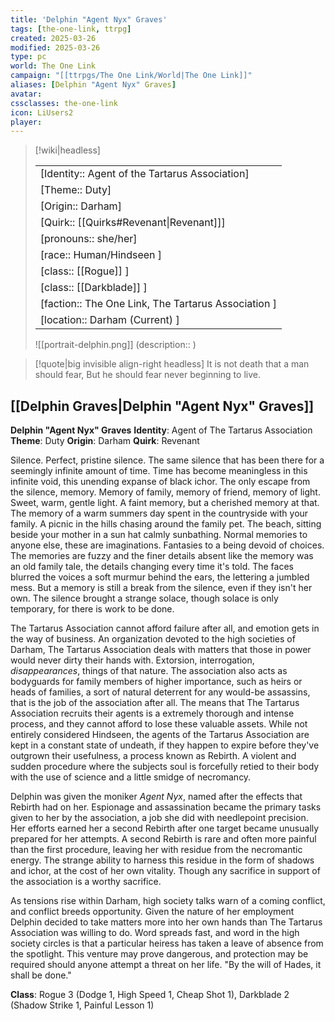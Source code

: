 ```yaml
---
title: 'Delphin "Agent Nyx" Graves'
tags: [the-one-link, ttrpg]
created: 2025-03-26
modified: 2025-03-26
type: pc
world: The One Link
campaign: "[[ttrpgs/The One Link/World|The One Link]]"
aliases: [Delphin "Agent Nyx" Graves]
avatar: 
cssclasses: the-one-link
icon: LiUsers2
player: 
---
```


> [!wiki|headless]
>
> |               |
> | ------------- |
> | [Identity:: Agent of the Tartarus Association] |
> | [Theme:: Duty] |
> | [Origin:: Darham] |
> | [Quirk:: [[Quirks#Revenant\|Revenant]]] |
> | [pronouns:: she/her] |
> | [race:: Human/Hindseen ] |
> | [class:: [[Rogue]] ] |
> | [class:: [[Darkblade]] ] |
> | [faction:: The One Link, The Tartarus Association ] |
> | [location:: Darham (Current) ] |
>
> ![[portrait-delphin.png]]
> (description:: )

> [!quote|big invisible align-right headless]
> It is not death that a man should fear,
> But he should fear never beginning to live.

## [[Delphin Graves|Delphin "Agent Nyx" Graves]]

**Delphin "Agent Nyx" Graves**
**Identity**: Agent of The Tartarus Association
**Theme**: Duty
**Origin**: Darham
**Quirk**: Revenant

Silence. Perfect, pristine silence. The same silence that has been there for a seemingly infinite amount of time. Time has become meaningless in this infinite void, this unending expanse of black ichor. The only escape from the silence, memory. Memory of family, memory of friend, memory of light. Sweet, warm, gentle light. A faint memory, but a cherished memory at that. The memory of a warm summers day spent in the countryside with your family. A picnic in the hills chasing around the family pet. The beach, sitting beside your mother in a sun hat calmly sunbathing. Normal memories to anyone else, these are imaginations. Fantasies to a being devoid of choices. The memories are fuzzy and the finer details absent like the memory was an old family tale, the details changing every time it's told. The faces blurred the voices a soft murmur behind the ears, the lettering a jumbled mess. But a memory is still a break from the silence, even if they isn't her own. The silence brought a strange solace, though solace is only temporary, for there is work to be done.

The Tartarus Association cannot afford failure after all, and emotion gets in the way of business. An organization devoted to the high societies of Darham, The Tartarus Association deals with matters that those in power would never dirty their hands with. Extorsion, interrogation, _disappearances_, things of that nature. The association also acts as bodyguards for family members of higher importance, such as heirs or heads of families, a sort of natural deterrent for any would-be assassins, that is the job of the association after all. The means that The Tartarus Association recruits their agents is a extremely thorough and intense process, and they cannot afford to lose these valuable assets. While not entirely considered Hindseen, the agents of the Tartarus Association are kept in a constant state of undeath, if they happen to expire before they've outgrown their usefulness, a process known as Rebirth. A violent and sudden procedure where the subjects soul is forcefully retied to their body with the use of science and a little smidge of necromancy.

Delphin was given the moniker _Agent Nyx_, named after the effects that Rebirth had on her. Espionage and assassination became the primary tasks given to her by the association, a job she did with needlepoint precision. Her efforts earned her a second Rebirth after one target became unusually prepared for her attempts. A second Rebirth is rare and often more painful than the first procedure, leaving her with residue from the necromantic energy. The strange ability to harness this residue in the form of shadows and ichor, at the cost of her own vitality. Though any sacrifice in support of the association is a worthy sacrifice.

As tensions rise within Darham, high society talks warn of a coming conflict, and conflict breeds opportunity. Given the nature of her employment Delphin decided to take matters more into her own hands than The Tartarus Association was willing to do. Word spreads fast, and word in the high society circles is that a particular heiress has taken a leave of absence from the spotlight. This venture may prove dangerous, and protection may be required should anyone attempt a threat on her life.
"By the will of Hades, it shall be done."

**Class**: Rogue 3 (Dodge 1, High Speed 1, Cheap Shot 1), Darkblade 2 (Shadow Strike 1, Painful Lesson 1)

